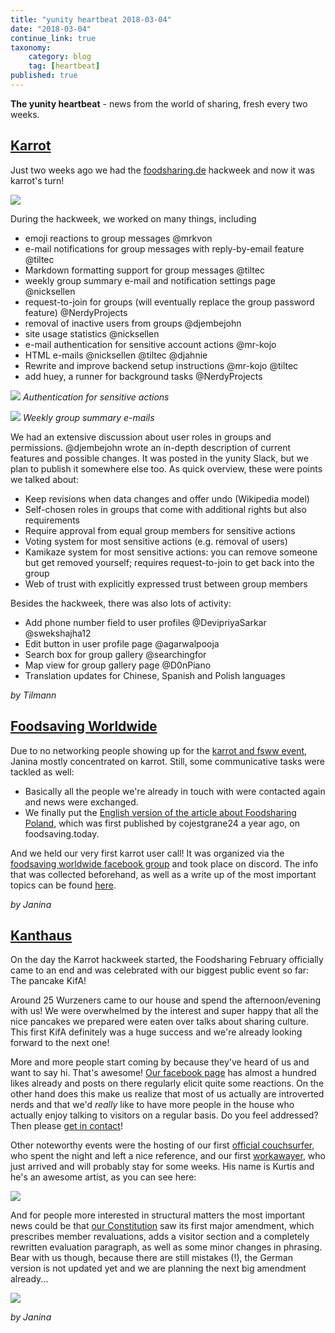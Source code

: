```yaml
---
title: "yunity heartbeat 2018-03-04"
date: "2018-03-04"
continue_link: true
taxonomy:
    category: blog
    tag: [heartbeat]
published: true
---
```


**The yunity heartbeat** - news from the world of sharing, fresh every two weeks.

## [Karrot](https://karrot.world)

Just two weeks ago we had the [foodsharing.de](https://foodsharing.de) hackweek and now it was karrot's turn!

![](karrot-hackweek.jpg)

During the hackweek, we worked on many things, including

- emoji reactions to group messages @mrkvon
- e-mail notifications for group messages with reply-by-email feature @tiltec
- Markdown formatting support for group messages @tiltec
- weekly group summary e-mail and notification settings page @nicksellen
- request-to-join for groups (will eventually replace the group password feature) @NerdyProjects
- removal of inactive users from groups @djembejohn
- site usage statistics @nicksellen
- e-mail authentication for sensitive account actions @mr-kojo
- HTML e-mails @nicksellen @tiltec @djahnie
- Rewrite and improve backend setup instructions @mr-kojo @tiltec
- add huey, a runner for background tasks @NerdyProjects

![](karrot-sensitive-action.jpg)
_Authentication for sensitive actions_

![](karrot-weekly-summary.png)
_Weekly group summary e-mails_

We had an extensive discussion about user roles in groups and permissions. @djembejohn wrote an in-depth description of current features and possible changes. It was posted in the yunity Slack, but we plan to publish it somewhere else too. As quick overview, these were points we talked about:

- Keep revisions when data changes and offer undo (Wikipedia model)
- Self-chosen roles in groups that come with additional rights but also requirements
- Require approval from equal group members for sensitive actions
- Voting system for most sensitive actions (e.g. removal of users)
- Kamikaze system for most sensitive actions: you can remove someone but get removed yourself; requires request-to-join to get back into the group
- Web of trust with explicitly expressed trust between group members

Besides the hackweek, there was also lots of activity:

- Add phone number field to user profiles @DevipriyaSarkar @swekshajha12
- Edit button in user profile page @agarwalpooja
- Search box for group gallery @searchingfor
- Map view for group gallery page @D0nPiano
- Translation updates for Chinese, Spanish and Polish languages

_by Tilmann_

## [Foodsaving Worldwide](https://foodsaving.world)

Due to no networking people showing up for the [karrot and fsww event](https://yunity.org/events/2018-02-24-fsww-hackweek), Janina mostly concentrated on karrot. Still, some communicative tasks were tackled as well:

- Basically all the people we're already in touch with were contacted again and news were exchanged.
- We finally put the [English version of the article about Foodsharing Poland](https://foodsaving.today/en/blog/2018/02/27/fsps-in-poland), which was first published by cojestgrane24 a year ago, on foodsaving.today.

And we held our very first karrot user call! It was organized via the [foodsaving worldwide facebook group](https://www.facebook.com/groups/foodsaving.worldwide/) and took place on discord. The info that was collected beforehand, as well as a write up of the most important topics can be found [here](https://yunity.atlassian.net/wiki/spaces/FSINT/pages/177078273/Karrot+user+call+1).

_by Janina_

## [Kanthaus](https://kanthaus.online)

On the day the Karrot hackweek started, the Foodsharing February officially came to an end and was celebrated with our biggest public event so far: The pancake KifA!

Around 25 Wurzeners came to our house and spend the afternoon/evening with us! We were overwhelmed by the interest and super happy that all the nice pancakes we prepared were eaten over talks about sharing culture. This first KifA definitely was a huge success and we're already looking forward to the next one!

More and more people start coming by because they've heard of us and want to say hi. That's awesome! [Our facebook page](https://www.facebook.com/kanthaus.online/) has almost a hundred likes already and posts on there regularly elicit quite some reactions. On the other hand does this make us realize that most of us actually are introverted nerds and that we'd _really_ like to have more people in the house who actually enjoy talking to visitors on a regular basis. Do you feel addressed? Then please [get in contact](mailto:hello@kanthaus.online)!

Other noteworthy events were the hosting of our first [official couchsurfer](https://www.couchsurfing.com/people/hopefullyunique), who spent the night and left a nice reference, and our first [workawayer](https://www.workaway.info/367874778735-en.html), who just arrived and will probably stay for some weeks. His name is Kurtis and he's an awesome artist, as you can see here:

![](trashbanana.jpg)

And for people more interested in structural matters the most important news could be that [our Constitution](https://kanthaus.online/en/governance/constitution) saw its first major amendment, which prescribes member revaluations, adds a visitor section and a completely rewritten evaluation paragraph, as well as some minor changes in phrasing. Bear with us though, because there are still mistakes (!), the German version is not updated yet and we are planning the next big amendment already...

![](dinnerdiscussion.jpg)

_by Janina_
